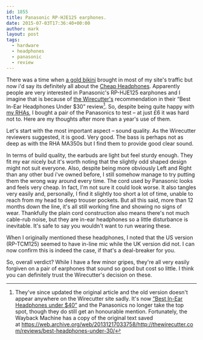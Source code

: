 ```yaml
---
id: 1855
title: Panasonic RP-HJE125 earphones.
date: 2015-07-03T17:36:40+00:00
author: mark
layout: post
tags:
  - hardware
  - headphones
  - panasonic
  - review
---
```

There was a time when [a gold bikini](http://www.sallonoroff.co.uk/blog/2009/09/this-is-a-call/) brought in most of my site's traffic but now i'd say its definitely all about the [Cheap Headphones](http://www.sallonoroff.co.uk/blog/2013/11/cheap-headphones/). Apparently people are very interested in Panasonic's RP-HJE125 earphones and I imagine that is because of [the Wirecutter's](https://thewirecutter.com/) recommendation in their &#8220;Best In-Ear Headphones Under $30&#8221; review[^fn-wirecutterbest]. So, despite being quite happy with [my RHAs](http://www.sallonoroff.co.uk/blog/2013/09/rha-ma350-earphones/), I bought a pair of the Panasonics to test &#8211; at just £6 it was hard not to. Here are my thoughts after more than a year's use of them.

Let's start with the most important aspect &#8211; sound quality. As the Wirecutter reviewers suggested, it is good. Very good. The bass is perhaps not as deep as with the RHA MA350s but I find them to provide good clear sound.

In terms of build quality, the earbuds are light but feel sturdy enough. They fit my ear nicely but it's worth noting that the slightly odd shaped design might not suit everyone. Also, despite being more obviously Left and Right than any other bud i've owned before, I still somehow manage to try putting them the wrong way around every time. The cord used by Panasonic looks and feels very cheap. In fact, I'm not sure it could look worse. It also tangles very easily and, personally, I find it slightly too short a lot of time, unable to reach from my head to deep trouser pockets. But all this said, more than 12 months down the line, it's all still working fine and showing no signs of wear. Thankfully the plain cord construction also means there's not much cable-rub noise, but they are in-ear headphones so a little disturbance is inevitable. It's safe to say you wouldn't want to run wearing these.

When I originally mentioned these headphones, I noted that the US version (RP-TCM125) seemed to have in-line mic while the UK version did not. I can now confirm this is indeed the case, if that's a deal-breaker for you.

So, overall verdict? While I have a few minor gripes, they're all very easily forgiven on a pair of earphones that sound so good but cost so little. I think you can definitely trust the Wirecutter's decision on these.

[^fn-wirecutterbest]: They've since updated the original article and the old version doesn't appear anywhere on the Wirecutter site sadly. It's now [&#8220;Best In-Ear Headphones under $40&#8221;](http://thewirecutter.com/reviews/best-headphones-under-40/) and the Panasonics no longer take the top spot, though they do still get an honourable mention. Fortunately, the Wayback Machine has a copy of the original text saved at <https://web.archive.org/web/20131217033758/http://thewirecutter.com/reviews/best-headphones-under-30/>
